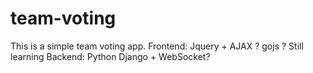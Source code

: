 # team-voting
This is a simple team voting app.
Frontend: Jquery + AJAX ? gojs ? Still learning
Backend: Python Django + WebSocket?
